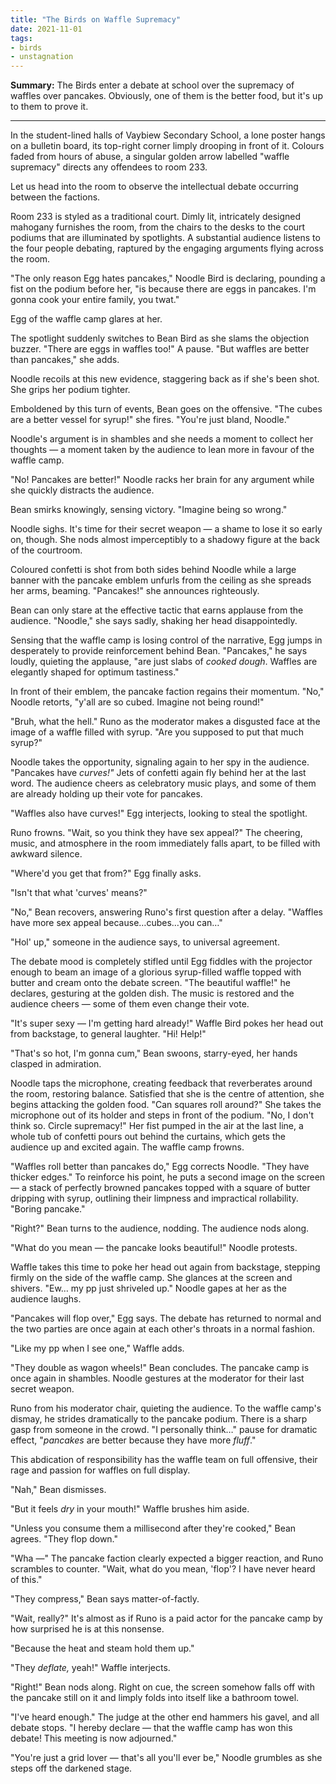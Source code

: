 ```yaml
---
title: "The Birds on Waffle Supremacy"
date: 2021-11-01
tags:
- birds
- unstagnation
---
```


**Summary:** The Birds enter a debate at school over the supremacy of waffles over pancakes. Obviously, one of them is the better food, but it's up to them to prove it.

<!-- more -->

---

In the student-lined halls of Vaybiew Secondary School, a lone poster hangs on a bulletin board, its top-right corner limply drooping in front of it. Colours faded from hours of abuse, a singular golden arrow labelled "waffle supremacy" directs any offendees to room 233.

Let us head into the room to observe the intellectual debate occurring between the factions.

Room 233 is styled as a traditional court. Dimly lit, intricately designed mahogany furnishes the room, from the chairs to the desks to the court podiums that are illuminated by spotlights. A substantial audience listens to the four people debating, raptured by the engaging arguments flying across the room.

"The only reason Egg hates pancakes," Noodle Bird is declaring, pounding a fist on the podium before her, "is because there are eggs in pancakes. I'm gonna cook your entire family, you twat."

Egg of the waffle camp glares at her.

The spotlight suddenly switches to Bean Bird as she slams the objection buzzer. "There are eggs in waffles too!" A pause. "But waffles are better than pancakes," she adds.

Noodle recoils at this new evidence, staggering back as if she's been shot. She grips her podium tighter.

Emboldened by this turn of events, Bean goes on the offensive. "The cubes are a better vessel for syrup!" she fires. "You're just bland, Noodle."

Noodle's argument is in shambles and she needs a moment to collect her thoughts — a moment taken by the audience to lean more in favour of the waffle camp.

"No! Pancakes are better!" Noodle racks her brain for any argument while she quickly distracts the audience.

Bean smirks knowingly, sensing victory. "Imagine being so wrong."

Noodle sighs. It's time for their secret weapon — a shame to lose it so early on, though. She nods almost imperceptibly to a shadowy figure at the back of the courtroom.

Coloured confetti is shot from both sides behind Noodle while a large banner with the pancake emblem unfurls from the ceiling as she spreads her arms, beaming. "Pancakes!" she announces righteously.

Bean can only stare at the effective tactic that earns applause from the audience. "Noodle," she says sadly, shaking her head disappointedly.

Sensing that the waffle camp is losing control of the narrative, Egg jumps in desperately to provide reinforcement behind Bean. "Pancakes," he says loudly, quieting the applause, "are just slabs of *cooked dough*. Waffles are elegantly shaped for optimum tastiness."

In front of their emblem, the pancake faction regains their momentum. "No," Noodle retorts, "y'all are so cubed. Imagine not being round!"

"Bruh, what the hell." Runo as the moderator makes a disgusted face at the image of a waffle filled with syrup. "Are you supposed to put that much syrup?"

Noodle takes the opportunity, signaling again to her spy in the audience. "Pancakes have *curves!"* Jets of confetti again fly behind her at the last word. The audience cheers as celebratory music plays, and some of them are already holding up their vote for pancakes.

"Waffles also have curves!" Egg interjects, looking to steal the spotlight.

Runo frowns. "Wait, so you think they have sex appeal?" The cheering, music, and atmosphere in the room immediately falls apart, to be filled with awkward silence.

"Where'd you get that from?" Egg finally asks.

"Isn't that what 'curves' means?"

"No," Bean recovers, answering Runo's first question after a delay. "Waffles have more sex appeal because…cubes…you can…"

"Hol' up," someone in the audience says, to universal agreement.

The debate mood is completely stifled until Egg fiddles with the projector enough to beam an image of a glorious syrup-filled waffle topped with butter and cream onto the debate screen. "The beautiful waffle!" he declares, gesturing at the golden dish. The music is restored and the audience cheers — some of them even change their vote.

"It's super sexy — I'm getting hard already!" Waffle Bird pokes her head out from backstage, to general laughter. "Hi! Help!"

"That's so hot, I'm gonna cum," Bean swoons, starry-eyed, her hands clasped in admiration.

Noodle taps the microphone, creating feedback that reverberates around the room, restoring balance. Satisfied that she is the centre of attention, she begins attacking the golden food. "Can squares roll around?" She takes the microphone out of its holder and steps in front of the podium. "No, I don't think so. Circle supremacy!" Her fist pumped in the air at the last line, a whole tub of confetti pours out behind the curtains, which gets the audience up and excited again. The waffle camp frowns.

"Waffles roll better than pancakes do," Egg corrects Noodle. "They have thicker edges." To reinforce his point, he puts a second image on the screen — a stack of perfectly browned pancakes topped with a square of butter dripping with syrup, outlining their limpness and impractical rollability. "Boring pancake."

"Right?" Bean turns to the audience, nodding. The audience nods along.

"What do you mean — the pancake looks beautiful!" Noodle protests.

Waffle takes this time to poke her head out again from backstage, stepping firmly on the side of the waffle camp. She glances at the screen and shivers. "Ew… my pp just shriveled up." Noodle gapes at her as the audience laughs.

"Pancakes will flop over," Egg says. The debate has returned to normal and the two parties are once again at each other's throats in a normal fashion.

"Like my pp when I see one," Waffle adds.

"They double as wagon wheels!" Bean concludes. The pancake camp is once again in shambles. Noodle gestures at the moderator for their last secret weapon.

Runo from his moderator chair, quieting the audience. To the waffle camp's dismay, he strides dramatically to the pancake podium. There is a sharp gasp from someone in the crowd. "I personally think…" pause for dramatic effect, "*pancakes* are better because they have more *fluff*."

This abdication of responsibility has the waffle team on full offensive, their rage and passion for waffles on full display.

"Nah," Bean dismisses.

"But it feels *dry* in your mouth!" Waffle brushes him aside.

"Unless you consume them a millisecond after they're cooked," Bean agrees. "They flop down."

"Wha —" The pancake faction clearly expected a bigger reaction, and Runo scrambles to counter. "Wait, what do you mean, 'flop'? I have never heard of this."

"They compress," Bean says matter-of-factly.

"Wait, really?" It's almost as if Runo is a paid actor for the pancake camp by how surprised he is at this nonsense.

"Because the heat and steam hold them up."

"They *deflate,* yeah!" Waffle interjects.

"Right!" Bean nods along. Right on cue, the screen somehow falls off with the pancake still on it and limply folds into itself like a bathroom towel.

"I've heard enough." The judge at the other end hammers his gavel, and all debate stops. "I hereby declare — that the waffle camp has won this debate! This meeting is now adjourned."

"You're just a grid lover — that's all you'll ever be," Noodle grumbles as she steps off the darkened stage.